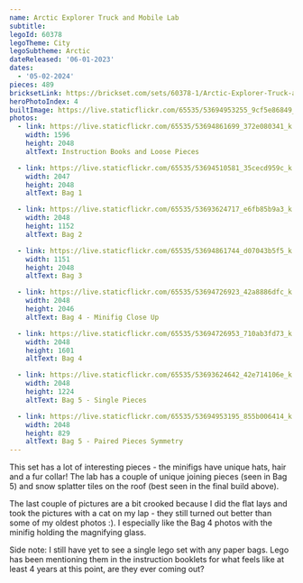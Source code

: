 ```yaml
---
name: Arctic Explorer Truck and Mobile Lab
subtitle: 
legoId: 60378
legoTheme: City
legoSubtheme: Arctic
dateReleased: '06-01-2023'
dates:
  - '05-02-2024'
pieces: 489
bricksetLink: https://brickset.com/sets/60378-1/Arctic-Explorer-Truck-and-Mobile-Lab
heroPhotoIndex: 4
builtImage: https://live.staticflickr.com/65535/53694953255_9cf5e86849_k.jpg
photos:
  - link: https://live.staticflickr.com/65535/53694861699_372e080341_k.jpg
    width: 1596
    height: 2048
    altText: Instruction Books and Loose Pieces

  - link: https://live.staticflickr.com/65535/53694510581_35cecd959c_k.jpg
    width: 2047
    height: 2048
    altText: Bag 1

  - link: https://live.staticflickr.com/65535/53693624717_e6fb85b9a3_k.jpg
    width: 2048
    height: 1152
    altText: Bag 2

  - link: https://live.staticflickr.com/65535/53694861744_d07043b5f5_k.jpg
    width: 1151
    height: 2048
    altText: Bag 3

  - link: https://live.staticflickr.com/65535/53694726923_42a8886dfc_k.jpg
    width: 2048
    height: 2046
    altText: Bag 4 - Minifig Close Up

  - link: https://live.staticflickr.com/65535/53694726953_710ab3fd73_k.jpg
    width: 2048
    height: 1601
    altText: Bag 4

  - link: https://live.staticflickr.com/65535/53693624642_42e714106e_k.jpg
    width: 2048
    height: 1224
    altText: Bag 5 - Single Pieces

  - link: https://live.staticflickr.com/65535/53694953195_855b006414_k.jpg
    width: 2048
    height: 829
    altText: Bag 5 - Paired Pieces Symmetry
---
```


This set has a lot of interesting pieces -
the minifigs have unique hats, hair and a fur collar!
The lab has a couple of unique joining pieces (seen in Bag 5)
and snow splatter tiles on the roof (best seen in the final build above).

The last couple of pictures are a bit crooked
because I did the flat lays and took the pictures with a cat on my lap -
they still turned out better than some of my oldest photos :).
I especially like the Bag 4 photos with the minifig holding the magnifying glass.

Side note: I still have yet to see a single lego set with any paper bags.
Lego has been mentioning them in the instruction booklets for what feels like at least 4 years
at this point, are they ever coming out?
